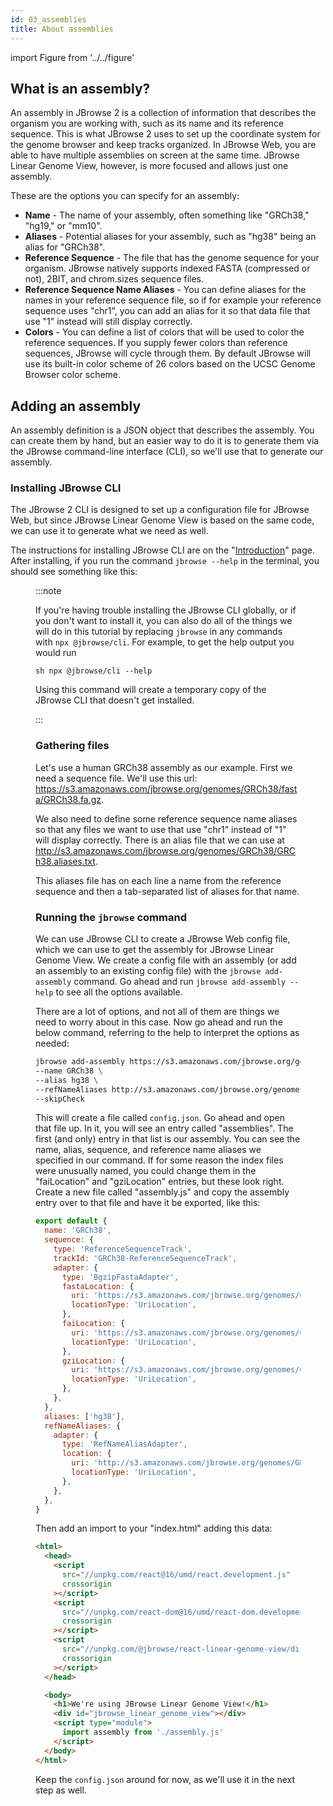 ```yaml
---
id: 03_assemblies
title: About assemblies
---
```


import Figure from '../../figure'

## What is an assembly?

An assembly in JBrowse 2 is a collection of information that describes the
organism you are working with, such as its name and its reference sequence. This
is what JBrowse 2 uses to set up the coordinate system for the genome browser
and keep tracks organized. In JBrowse Web, you are able to have multiple
assemblies on screen at the same time. JBrowse Linear Genome View, however, is
more focused and allows just one assembly.

These are the options you can specify for an assembly:

- **Name** - The name of your assembly, often something like "GRCh38," "hg19,"
  or "mm10".
- **Aliases** - Potential aliases for your assembly, such as "hg38" being an
  alias for "GRCh38".
- **Reference Sequence** - The file that has the genome sequence for your
  organism. JBrowse natively supports indexed FASTA (compressed or not), 2BIT,
  and chrom.sizes sequence files.
- **Reference Sequence Name Aliases** - You can define aliases for the names in
  your reference sequence file, so if for example your reference sequence uses
  "chr1", you can add an alias for it so that data file that use "1" instead
  will still display correctly.
- **Colors** - You can define a list of colors that will be used to color the
  reference sequences. If you supply fewer colors than reference sequences,
  JBrowse will cycle through them. By default JBrowse will use its built-in
  color scheme of 26 colors based on the UCSC Genome Browser color scheme.

## Adding an assembly

An assembly definition is a JSON object that describes the assembly. You can
create them by hand, but an easier way to do it is to generate them via the
JBrowse command-line interface (CLI), so we'll use that to generate our
assembly.

### Installing JBrowse CLI

The JBrowse 2 CLI is designed to set up a configuration file for JBrowse Web,
but since JBrowse Linear Genome View is based on the same code, we can use it to
generate what we need as well.

The instructions for installing JBrowse CLI are on the
"[Introduction](../01_introduction)" page. After installing, if you run the
command `jbrowse --help` in the terminal, you should see something like this:

<Figure caption="The output of `jbrowse --help` in a terminal" src="/img/embed_linear_genome_view/jbrowse_help.png"/>

:::note

If you're having trouble installing the JBrowse CLI globally, or if you don't
want to install it, you can also do all of the things we will do in this
tutorial by replacing `jbrowse` in any commands with `npx @jbrowse/cli`. For
example, to get the help output you would run

`sh npx @jbrowse/cli --help `

Using this command will create a temporary copy of the JBrowse CLI that doesn't
get installed.

:::

### Gathering files

Let's use a human GRCh38 assembly as our example. First we need a sequence file.
We'll use this url:
https://s3.amazonaws.com/jbrowse.org/genomes/GRCh38/fasta/GRCh38.fa.gz.

We also need to define some reference sequence name aliases so that any files we
want to use that use "chr1" instead of "1" will display correctly. There is an
alias file that we can use at
http://s3.amazonaws.com/jbrowse.org/genomes/GRCh38/GRCh38.aliases.txt.

This aliases file has on each line a name from the reference sequence and then a
tab-separated list of aliases for that name.

### Running the `jbrowse` command

We can use JBrowse CLI to create a JBrowse Web config file, which we can
use to get the assembly for JBrowse Linear Genome View. We create a config file
with an assembly (or add an assembly to an existing config file) with the
`jbrowse add-assembly` command. Go ahead and run `jbrowse add-assembly --help`
to see all the options available.

There are a lot of options, and not all of them are things we need to worry
about in this case. Now go ahead and run the below command, referring to the
help to interpret the options as needed:

```sh
jbrowse add-assembly https://s3.amazonaws.com/jbrowse.org/genomes/GRCh38/fasta/GRCh38.fa.gz \
--name GRCh38 \
--alias hg38 \
--refNameAliases http://s3.amazonaws.com/jbrowse.org/genomes/GRCh38/GRCh38.aliases.txt \
--skipCheck
```

This will create a file called `config.json`. Go ahead and open that file up. In
it, you will see an entry called "assemblies". The first (and only) entry in
that list is our assembly. You can see the name, alias, sequence, and reference
name aliases we specified in our command. If for some reason the index files
were unusually named, you could change them in the "faiLocation" and
"gziLocation" entries, but these look right. Create a new file called
"assembly.js" and copy the assembly entry over to that file and have it be
exported, like this:

```javascript title="assembly.js"
export default {
  name: 'GRCh38',
  sequence: {
    type: 'ReferenceSequenceTrack',
    trackId: 'GRCh38-ReferenceSequenceTrack',
    adapter: {
      type: 'BgzipFastaAdapter',
      fastaLocation: {
        uri: 'https://s3.amazonaws.com/jbrowse.org/genomes/GRCh38/fasta/GRCh38.fa.gz',
        locationType: 'UriLocation',
      },
      faiLocation: {
        uri: 'https://s3.amazonaws.com/jbrowse.org/genomes/GRCh38/fasta/GRCh38.fa.gz.fai',
        locationType: 'UriLocation',
      },
      gziLocation: {
        uri: 'https://s3.amazonaws.com/jbrowse.org/genomes/GRCh38/fasta/GRCh38.fa.gz.gzi',
        locationType: 'UriLocation',
      },
    },
  },
  aliases: ['hg38'],
  refNameAliases: {
    adapter: {
      type: 'RefNameAliasAdapter',
      location: {
        uri: 'http://s3.amazonaws.com/jbrowse.org/genomes/GRCh38/GRCh38.aliases.txt',
        locationType: 'UriLocation',
      },
    },
  },
}
```

Then add an import to your "index.html" adding this data:

```html {20-22} title="index.html"
<html>
  <head>
    <script
      src="//unpkg.com/react@16/umd/react.development.js"
      crossorigin
    ></script>
    <script
      src="//unpkg.com/react-dom@16/umd/react-dom.development.js"
      crossorigin
    ></script>
    <script
      src="//unpkg.com/@jbrowse/react-linear-genome-view/dist/react-linear-genome-view.umd.development.js"
      crossorigin
    ></script>
  </head>

  <body>
    <h1>We're using JBrowse Linear Genome View!</h1>
    <div id="jbrowse_linear_genome_view"></div>
    <script type="module">
      import assembly from './assembly.js'
    </script>
  </body>
</html>
```

Keep the `config.json` around for now, as we'll use it in the next step as well.
